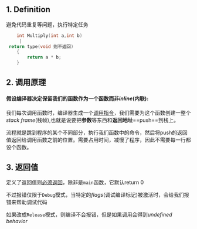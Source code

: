 ## 1. Definition

避免代码重复等问题，执行特定任务

```cpp
    int Multiply(int a,int b)
     |
 return type(void 则不返回)
	{
		return a * b;
	}
```

## 2. 调用原理

#### 假设编译器决定保留我们的函数作为一个函数而非*inline*(内联):

我们每次调用函数时，编译器生成一个[调用指令](06%20How%20the%20C++%20Compiler%20Works.md#^d63649)，我们需要为这个函数创建一整个*stack frame*(栈帧),也就是说要把**参数**等东西和**返回地址**==push==到栈上。

流程就是跳到程序的某个不同部分，执行我们函数中的命令，然后将push的返回值返回给调用函数之前的位置。需要占用时间，减慢了程序，因此不需要每一行都设个函数。

## 3. 返回值

定义了返回值则[必须返回](05%20How%20C++%20Works.md#^d4cfc1)，除非是`main`函数，它默认return 0 

不过报错仅限于`Debug`模式，当特定的*flags*(调试编译标记)被激活时，会给我们报错来帮助调试代码

如果改成`Release`模式，则编译不会报错，但是如果调用会得到*undefined behavior*

